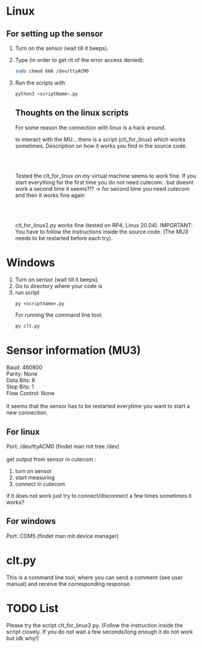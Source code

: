 # Linux
## For setting up the sensor 
1. Turn on the sensor (wait till it beeps).
2. Type (in order to get rit of the error access denied): 
    ```sh
    sudo chmod 666 /dev/ttyACM0
    ```
3. Run the scripts with 
   ```bash
   python3 <scriptName>.py
   ```
   
   ## Thoughts on the linux scripts 
   For some reason the connection with linux is a hack around.

   to interact with the MU... there is a script (ctl_for_linux) which works sometimes. Description on how it works you find in the source code. 

   <br>
   <br>

   Tested the clt_for_linux on my virtual machine seems to work fine. If you start everything for the first time you do not need cutecom.. but doesnt work a second time it seems?!? -> for second time you need cutecom and then it works fine again

   <br>
   <br>

   clt_for_linux2.py works fine (tested on RP4; Linux 20.04). IMPORTANT: You have to follow the instructions inside the source code. (The MU3 needs to be restarted before each try).

   
   
# Windows 
1. Turn on sensor (wait till it beeps).
2. Go to directory where your code is 
3. run script
    ```cmd
   py <scriptname>.py
   ```
   For running the command line tool: 
   ```cmd
   py clt.py
   ```
# Sensor information (MU3)
Baud: 460800 <br>
Parity: None <br>
Data Bits: 8 <br>
Stop Bits: 1 <br>
Flow Control: None <br>
<br>
It seems that the sensor has to be restarted everytime you want to start a new connection. 

## For linux
Port: /dev/ttyACM0 (findet man mit tree /dev) <br>
<br>
get output from sensor in cutecom :
1. turn on sensor 
2. start measuring 
3. connect in cutecom

if it does not work just try to connect/disconnect a few times sometimes it works?

## For windows
Port: COM5 (findet man mit device manager) 

# clt.py
This is a command line tool, where you can send a comment (see user manual) and receive the corresponding response. 

# TODO List

Please try the script clt_for_linux2.py. (Follow the instruction inside the script closely. If you do not wait a few seconds/long enough it do not work but idk why!)

